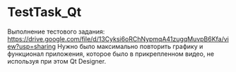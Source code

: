 # TestTask_Qt
Выполнение тестового задания: https://drive.google.com/file/d/13Cyksi6oRChNypmqA41zugqMuvpB6Kfa/view?usp=sharing
Нужно было максимально повторить графику и функционал приложения, которое было в прикрепленном видео, не используя при этом Qt Designer. 
